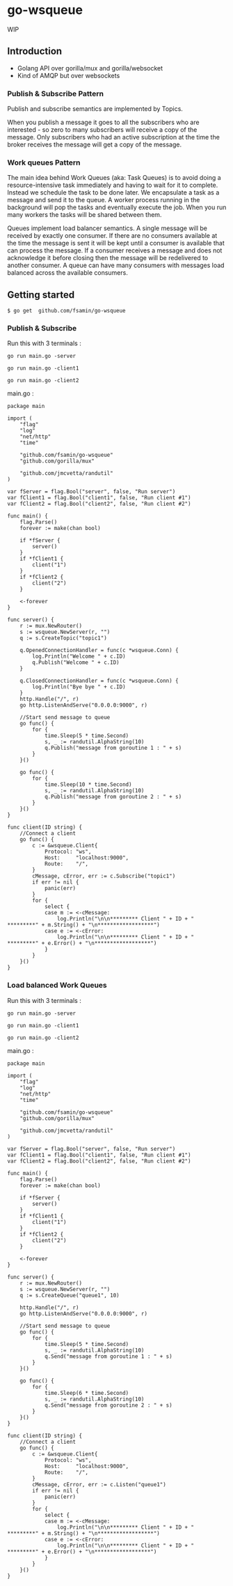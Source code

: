 # go-wsqueue

WIP

## Introduction

- Golang API over gorilla/mux and gorilla/websocket
- Kind of AMQP but over websockets

### Publish & Subscribe Pattern

Publish and subscribe semantics are implemented by Topics.

When you publish a message it goes to all the subscribers who are interested - so zero to many subscribers will receive a copy of the message. Only subscribers who had an active subscription at the time the broker receives the message will get a copy of the message.

### Work queues Pattern

The main idea behind Work Queues (aka: Task Queues) is to avoid doing a resource-intensive task immediately and having to wait for it to complete. Instead we schedule the task to be done later. We encapsulate a task as a message and send it to the queue. A worker process running in the background will pop the tasks and eventually execute the job. When you run many workers the tasks will be shared between them.

Queues implement load balancer semantics. A single message will be received by exactly one consumer. If there are no consumers available at the time the message is sent it will be kept until a consumer is available that can process the message. If a consumer receives a message and does not acknowledge it before closing then the message will be redelivered to another consumer. A queue can have many consumers with messages load balanced across the available consumers.

## Getting started

`$ go get  github.com/fsamin/go-wsqueue`

### Publish & Subscribe

Run this with 3 terminals :

`go run main.go -server`

`go run main.go -client1`

`go run main.go -client2`


main.go :

```
package main

import (
	"flag"
	"log"
	"net/http"
	"time"

	"github.com/fsamin/go-wsqueue"
	"github.com/gorilla/mux"

	"github.com/jmcvetta/randutil"
)

var fServer = flag.Bool("server", false, "Run server")
var fClient1 = flag.Bool("client1", false, "Run client #1")
var fClient2 = flag.Bool("client2", false, "Run client #2")

func main() {
	flag.Parse()
	forever := make(chan bool)

	if *fServer {
		server()
	}
	if *fClient1 {
		client("1")
	}
	if *fClient2 {
		client("2")
	}

	<-forever
}

func server() {
	r := mux.NewRouter()
	s := wsqueue.NewServer(r, "")
	q := s.CreateTopic("topic1")

	q.OpenedConnectionHandler = func(c *wsqueue.Conn) {
		log.Println("Welcome " + c.ID)
		q.Publish("Welcome " + c.ID)
	}

	q.ClosedConnectionHandler = func(c *wsqueue.Conn) {
		log.Println("Bye bye " + c.ID)
	}
	http.Handle("/", r)
	go http.ListenAndServe("0.0.0.0:9000", r)

	//Start send message to queue
	go func() {
		for {
			time.Sleep(5 * time.Second)
			s, _ := randutil.AlphaString(10)
			q.Publish("message from goroutine 1 : " + s)
		}
	}()

	go func() {
		for {
			time.Sleep(10 * time.Second)
			s, _ := randutil.AlphaString(10)
			q.Publish("message from goroutine 2 : " + s)
		}
	}()
}

func client(ID string) {
	//Connect a client
	go func() {
		c := &wsqueue.Client{
			Protocol: "ws",
			Host:     "localhost:9000",
			Route:    "/",
		}
		cMessage, cError, err := c.Subscribe("topic1")
		if err != nil {
			panic(err)
		}
		for {
			select {
			case m := <-cMessage:
				log.Println("\n\n********* Client " + ID + " *********" + m.String() + "\n******************")
			case e := <-cError:
				log.Println("\n\n********* Client " + ID + "  *********" + e.Error() + "\n******************")
			}
		}
	}()
}

```

### Load balanced Work Queues

Run this with 3 terminals :

`go run main.go -server`

`go run main.go -client1`

`go run main.go -client2`


main.go :

```
package main

import (
	"flag"
	"log"
	"net/http"
	"time"

	"github.com/fsamin/go-wsqueue"
	"github.com/gorilla/mux"

	"github.com/jmcvetta/randutil"
)

var fServer = flag.Bool("server", false, "Run server")
var fClient1 = flag.Bool("client1", false, "Run client #1")
var fClient2 = flag.Bool("client2", false, "Run client #2")

func main() {
	flag.Parse()
	forever := make(chan bool)

	if *fServer {
		server()
	}
	if *fClient1 {
		client("1")
	}
	if *fClient2 {
		client("2")
	}

	<-forever
}

func server() {
	r := mux.NewRouter()
	s := wsqueue.NewServer(r, "")
	q := s.CreateQueue("queue1", 10)

	http.Handle("/", r)
	go http.ListenAndServe("0.0.0.0:9000", r)

	//Start send message to queue
	go func() {
		for {
			time.Sleep(5 * time.Second)
			s, _ := randutil.AlphaString(10)
			q.Send("message from goroutine 1 : " + s)
		}
	}()

	go func() {
		for {
			time.Sleep(6 * time.Second)
			s, _ := randutil.AlphaString(10)
			q.Send("message from goroutine 2 : " + s)
		}
	}()
}

func client(ID string) {
	//Connect a client
	go func() {
		c := &wsqueue.Client{
			Protocol: "ws",
			Host:     "localhost:9000",
			Route:    "/",
		}
		cMessage, cError, err := c.Listen("queue1")
		if err != nil {
			panic(err)
		}
		for {
			select {
			case m := <-cMessage:
				log.Println("\n\n********* Client " + ID + " *********" + m.String() + "\n******************")
			case e := <-cError:
				log.Println("\n\n********* Client " + ID + "  *********" + e.Error() + "\n******************")
			}
		}
	}()
}

```
